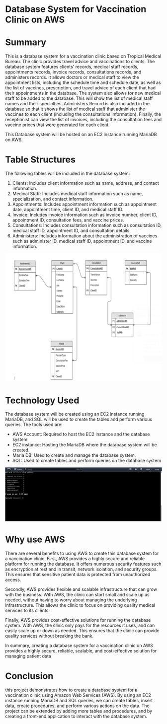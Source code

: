 # Database System for Vaccination Clinic on AWS

# Summary

This is a database system for a vaccination clinic based on Tropical Medical Bureau. The clinic provides travel advice and vaccinations to clients. The database system features clients' records, medical staff records, appointments records, invoice records, consultations records, and administers records. It allows doctors or medical staff to view the appointment lists, including the schedule time and schedule date, as well as the list of vaccines, prescription, and travel advice of each client that had their appointments in the database. The system also allows for new medical staff to be added to the database. This will show the list of medical staff names and their specialties. Administers Record is also included in the database so that it shows the list of medical staff that administer the vaccines to each client (including the consultations information). Finally, the receptionist can view the list of invoices, including the consultation fees and vaccine prices that were generated for each client.

This Database system will be hosted on an EC2 instance running MariaDB on AWS.

# Table Structures

The following tables will be included in the database system:

1. Clients: Includes client information such as name, address, and contact information.
2. Medical Staff: Includes medical staff information such as name, specialization, and contact information.
3. Appointments: Includes appointment information such as appointment date, appointment time, client ID, and medical staff ID.
4. Invoice: Includes invoice information such as invoice number, client ID, appointment ID, consultation fees, and vaccine prices.
5. Consultations: Includes consultation information such as consultation ID, medical staff ID, appointment ID, and consultation details.
6. Administers: Includes information about the administration of vaccines such as administer ID, medical staff ID, appointment ID, and vaccine information.

![ERD Diagram)](https://github.com/aneeq123/Vaccination-Clinic-Database-System-on-AWS/blob/d011c7b502a40178fdea7fe122c61623a694b00a/screenshot/ERDDiagram.PNG)

# Technology Used

The database system will be created using an EC2 instance running MariaDB, and SQL will be used to create the tables and perform various queries. The tools used are:

- AWS Account: Required to host the EC2 instance and the database system
-  EC2 instance: Hosting the MariaDB where the database system will be created.
-  Maria DB: Used to create and manage the database system.
-  SQL: Used to create tables and perform queries on the database system

![EC2 Instance hosting MariaDB(Interface)](https://github.com/aneeq123/Vaccination-Clinic-Database-System-on-AWS/blob/fa7f974f9cff9d2f1f97ec8c5ae3ab099082ff54/screenshot/MariaDB%20%20Interface%20(AWS).PNG)



# Why use AWS

There are several benefits to using AWS to create this database system for a vaccination clinic. First, AWS provides a highly secure and reliable platform for running the database. It offers numerous security features such as encryption at rest and in transit, network isolation, and security groups. This ensures that sensitive patient data is protected from unauthorized access.

Secondly, AWS provides flexible and scalable infrastructure that can grow with the business. With AWS, the clinic can start small and scale up as needed, without having to worry about managing the underlying infrastructure. This allows the clinic to focus on providing quality medical services to its clients.

Finally, AWS provides cost-effective solutions for running the database system. With AWS, the clinic only pays for the resources it uses, and can easily scale up or down as needed. This ensures that the clinic can provide quality services without breaking the bank.

In summary, creating a database system for a vaccination clinic on AWS provides a highly secure, reliable, scalable, and cost-effective solution for managing patient data

# Conclusion


this project demonstrates how to create a database system for a vaccination clinic using Amazon Web Services (AWS). By using an EC2 instance running MariaDB and SQL queries, we can create tables, insert data, create procedures, and perform various actions on the data. The project can be extended by adding more tables and procedures, and by creating a front-end application to interact with the database system.


